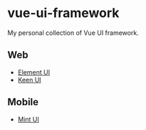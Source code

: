 # vue-ui-framework

My personal collection of Vue UI framework.

## Web

* [Element UI](http://element.eleme.io/)
* [Keen UI](https://josephuspaye.github.io/Keen-UI/)

## Mobile

* [Mint UI](http://mint-ui.github.io/)